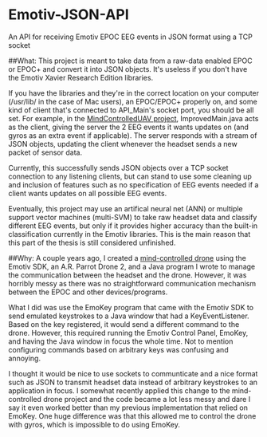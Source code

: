 # Emotiv-JSON-API
An API for receiving Emotiv EPOC EEG events in JSON format using a TCP socket

##What:
This project is meant to take data from a raw-data enabled EPOC or EPOC+ and convert it into JSON objects. It's useless if you don't have the Emotiv Xavier Research Edition libraries.

If you have the libraries and they're in the correct location on your computer (/usr/lib/ in the case of Mac users), an EPOC/EPOC+ properly on, and some kind of client that's connected to API_Main's socket port, you should be all set. For example, in the [MindControlledUAV project](https://github.com/AshleyDumaine/MindControlledUAV), ImprovedMain.java acts as the client, giving the server the 2 EEG events it wants updates on (and gyros as an extra event if applicable). The server responds with a stream of JSON objects, updating the client whenever the headset sends a new packet of sensor data.

Currently, this successfully sends JSON objects over a TCP socket connection to any listening clients, but can stand to use some cleaning up and inclusion of features such as no specification of EEG events needed if a client wants updates on all possible EEG events.

Eventually, this project may use an artifical neural net (ANN) or multiple support vector machines (multi-SVM) to take raw headset data and classify different EEG events, but only if it provides higher accuracy than the built-in classification currently in the Emotiv libraries. This is the main reason that this part of the thesis is still considered unfinished.

##Why:
A couple years ago, I created a [mind-controlled drone](https://www.youtube.com/watch?v=X8jemlFtgBs) using the Emotiv SDK, an A.R. Parrot Drone 2, and a Java program I wrote to manage the communication between the headset and the drone. However, it was horribly messy as there was no straightforward communication mechanism between the EPOC and other devices/programs. 

What I did was use the EmoKey program that came with the Emotiv SDK to send emulated keystrokes to a Java window that had a KeyEventListener. Based on the key registered, it would send a different command to the drone. However, this required running the Emotiv Control Panel, EmoKey, and having the Java window in focus the whole time. Not to mention configuring commands based on arbitrary keys was confusing and annoying.

I thought it would be nice to use sockets to communticate and a nice format such as JSON to transmit headset data instead of arbitrary keystrokes to an application in focus. I somewhat recently applied this change to the mind-controlled drone project and the code became a lot less messy and dare I say it even worked better than my previous implementation that relied on EmoKey. One huge difference was that this allowed me to control the drone with gyros, which is impossible to do using EmoKey.
